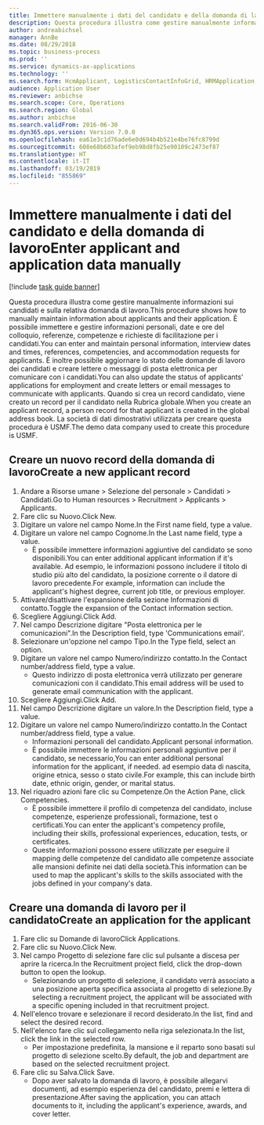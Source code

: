```yaml
---
title: Immettere manualmente i dati del candidato e della domanda di lavoro
description: Questa procedura illustra come gestire manualmente informazioni sui candidati e sulla relativa domanda di lavoro.
author: andreabichsel
manager: AnnBe
ms.date: 08/29/2018
ms.topic: business-process
ms.prod: ''
ms.service: dynamics-ax-applications
ms.technology: ''
ms.search.form: HcmApplicant, LogisticsContactInfoGrid, HRMApplication,  DirPartyTable
audience: Application User
ms.reviewer: anbichse
ms.search.scope: Core, Operations
ms.search.region: Global
ms.author: anbichse
ms.search.validFrom: 2016-06-30
ms.dyn365.ops.version: Version 7.0.0
ms.openlocfilehash: ea61e3c1d76ade6e0d694b4b521e4be76fc8799d
ms.sourcegitcommit: 608e68b603afef9eb98d8fb25e90109c2473ef87
ms.translationtype: HT
ms.contentlocale: it-IT
ms.lasthandoff: 03/19/2019
ms.locfileid: "855869"
---
```

# <a name="enter-applicant-and-application-data-manually"></a><span data-ttu-id="3dfdb-103">Immettere manualmente i dati del candidato e della domanda di lavoro</span><span class="sxs-lookup"><span data-stu-id="3dfdb-103">Enter applicant and application data manually</span></span>

[!include [task guide banner](../../includes/task-guide-banner.md)]

<span data-ttu-id="3dfdb-104">Questa procedura illustra come gestire manualmente informazioni sui candidati e sulla relativa domanda di lavoro.</span><span class="sxs-lookup"><span data-stu-id="3dfdb-104">This procedure shows how to manually maintain information about applicants and their application.</span></span>   <span data-ttu-id="3dfdb-105">È possibile immettere e gestire informazioni personali, date e ore del colloquio, referenze, competenze e richieste di facilitazione per i candidati.</span><span class="sxs-lookup"><span data-stu-id="3dfdb-105">You can enter and maintain personal information, interview dates and times, references, competencies, and accommodation requests for applicants.</span></span> <span data-ttu-id="3dfdb-106">È inoltre possibile aggiornare lo stato delle domande di lavoro dei candidati e creare lettere o messaggi di posta elettronica per comunicare con i candidati.</span><span class="sxs-lookup"><span data-stu-id="3dfdb-106">You can also update the status of applicants’ applications for employment and create letters or email messages to communicate with applicants.</span></span> <span data-ttu-id="3dfdb-107">Quando si crea un record candidato, viene creato un record per il candidato nella Rubrica globale.</span><span class="sxs-lookup"><span data-stu-id="3dfdb-107">When you create an applicant record, a person record for that applicant is created in the global address book.</span></span>       <span data-ttu-id="3dfdb-108">La società di dati dimostrativi utilizzata per creare questa procedura è USMF.</span><span class="sxs-lookup"><span data-stu-id="3dfdb-108">The demo data company used to create this procedure is USMF.</span></span>


## <a name="create-a-new-applicant-record"></a><span data-ttu-id="3dfdb-109">Creare un nuovo record della domanda di lavoro</span><span class="sxs-lookup"><span data-stu-id="3dfdb-109">Create a new applicant record</span></span>
1. <span data-ttu-id="3dfdb-110">Andare a Risorse umane > Selezione del personale > Candidati > Candidati.</span><span class="sxs-lookup"><span data-stu-id="3dfdb-110">Go to Human resources > Recruitment > Applicants > Applicants.</span></span>
2. <span data-ttu-id="3dfdb-111">Fare clic su Nuovo.</span><span class="sxs-lookup"><span data-stu-id="3dfdb-111">Click New.</span></span>
3. <span data-ttu-id="3dfdb-112">Digitare un valore nel campo Nome.</span><span class="sxs-lookup"><span data-stu-id="3dfdb-112">In the First name field, type a value.</span></span>
4. <span data-ttu-id="3dfdb-113">Digitare un valore nel campo Cognome.</span><span class="sxs-lookup"><span data-stu-id="3dfdb-113">In the Last name field, type a value.</span></span>
    * <span data-ttu-id="3dfdb-114">È possibile immettere informazioni aggiuntive del candidato se sono disponibili.</span><span class="sxs-lookup"><span data-stu-id="3dfdb-114">You can enter additional applicant information if it's available.</span></span> <span data-ttu-id="3dfdb-115">Ad esempio, le informazioni possono includere il titolo di studio più alto del candidato, la posizione corrente o il datore di lavoro precedente.</span><span class="sxs-lookup"><span data-stu-id="3dfdb-115">For example, information can include the applicant's highest degree, current job title, or previous employer.</span></span>  
5. <span data-ttu-id="3dfdb-116">Attivare/disattivare l'espansione della sezione Informazioni di contatto.</span><span class="sxs-lookup"><span data-stu-id="3dfdb-116">Toggle the expansion of the Contact information section.</span></span>
6. <span data-ttu-id="3dfdb-117">Scegliere Aggiungi.</span><span class="sxs-lookup"><span data-stu-id="3dfdb-117">Click Add.</span></span>
7. <span data-ttu-id="3dfdb-118">Nel campo Descrizione digitare "Posta elettronica per le comunicazioni".</span><span class="sxs-lookup"><span data-stu-id="3dfdb-118">In the Description field, type 'Communications email'.</span></span>
8. <span data-ttu-id="3dfdb-119">Selezionare un'opzione nel campo Tipo.</span><span class="sxs-lookup"><span data-stu-id="3dfdb-119">In the Type field, select an option.</span></span>
9. <span data-ttu-id="3dfdb-120">Digitare un valore nel campo Numero/indirizzo contatto.</span><span class="sxs-lookup"><span data-stu-id="3dfdb-120">In the Contact number/address field, type a value.</span></span>
    * <span data-ttu-id="3dfdb-121">Questo indirizzo di posta elettronica verrà utilizzato per generare comunicazioni con il candidato.</span><span class="sxs-lookup"><span data-stu-id="3dfdb-121">This email address will be used to generate email communication with the applicant.</span></span>  
10. <span data-ttu-id="3dfdb-122">Scegliere Aggiungi.</span><span class="sxs-lookup"><span data-stu-id="3dfdb-122">Click Add.</span></span>
11. <span data-ttu-id="3dfdb-123">Nel campo Descrizione digitare un valore.</span><span class="sxs-lookup"><span data-stu-id="3dfdb-123">In the Description field, type a value.</span></span>
12. <span data-ttu-id="3dfdb-124">Digitare un valore nel campo Numero/indirizzo contatto.</span><span class="sxs-lookup"><span data-stu-id="3dfdb-124">In the Contact number/address field, type a value.</span></span>
    * <span data-ttu-id="3dfdb-125">Informazioni personali del candidato.</span><span class="sxs-lookup"><span data-stu-id="3dfdb-125">Applicant personal information.</span></span>  
    * <span data-ttu-id="3dfdb-126">È possibile immettere le informazioni personali aggiuntive per il candidato, se necessario,</span><span class="sxs-lookup"><span data-stu-id="3dfdb-126">You can enter additional personal information for the applicant, if needed.</span></span> <span data-ttu-id="3dfdb-127">ad esempio data di nascita, origine etnica, sesso o stato civile.</span><span class="sxs-lookup"><span data-stu-id="3dfdb-127">For example, this can include birth date, ethnic origin, gender, or marital status.</span></span>  
13. <span data-ttu-id="3dfdb-128">Nel riquadro azioni fare clic su Competenze.</span><span class="sxs-lookup"><span data-stu-id="3dfdb-128">On the Action Pane, click Competencies.</span></span>
    * <span data-ttu-id="3dfdb-129">È possibile immettere il profilo di competenza del candidato, incluse competenze, esperienze professionali, formazione, test o certificati.</span><span class="sxs-lookup"><span data-stu-id="3dfdb-129">You can enter the applicant's competency profile, including their skills, professional experiences, education, tests, or certificates.</span></span>  
    * <span data-ttu-id="3dfdb-130">Queste informazioni possono essere utilizzate per eseguire il mapping delle competenze del candidato alle competenze associate alle mansioni definite nei dati della società.</span><span class="sxs-lookup"><span data-stu-id="3dfdb-130">This information can be used to map the applicant's skills to the skills associated with the jobs defined in your company's data.</span></span>   

## <a name="create-an-application-for-the-applicant"></a><span data-ttu-id="3dfdb-131">Creare una domanda di lavoro per il candidato</span><span class="sxs-lookup"><span data-stu-id="3dfdb-131">Create an application for the applicant</span></span>
1. <span data-ttu-id="3dfdb-132">Fare clic su Domande di lavoro</span><span class="sxs-lookup"><span data-stu-id="3dfdb-132">Click Applications.</span></span>
2. <span data-ttu-id="3dfdb-133">Fare clic su Nuovo.</span><span class="sxs-lookup"><span data-stu-id="3dfdb-133">Click New.</span></span>
3. <span data-ttu-id="3dfdb-134">Nel campo Progetto di selezione fare clic sul pulsante a discesa per aprire la ricerca.</span><span class="sxs-lookup"><span data-stu-id="3dfdb-134">In the Recruitment project field, click the drop-down button to open the lookup.</span></span>
    * <span data-ttu-id="3dfdb-135">Selezionando un progetto di selezione, il candidato verrà associato a una posizione aperta specifica associata al progetto di selezione.</span><span class="sxs-lookup"><span data-stu-id="3dfdb-135">By selecting a recruitment project, the applicant will be associated with a specific opening included in that recruitment project.</span></span>  
4. <span data-ttu-id="3dfdb-136">Nell'elenco trovare e selezionare il record desiderato.</span><span class="sxs-lookup"><span data-stu-id="3dfdb-136">In the list, find and select the desired record.</span></span>
5. <span data-ttu-id="3dfdb-137">Nell'elenco fare clic sul collegamento nella riga selezionata.</span><span class="sxs-lookup"><span data-stu-id="3dfdb-137">In the list, click the link in the selected row.</span></span>
    * <span data-ttu-id="3dfdb-138">Per impostazione predefinita, la mansione e il reparto sono basati sul progetto di selezione scelto.</span><span class="sxs-lookup"><span data-stu-id="3dfdb-138">By default, the job and department are based on the selected recruitment project.</span></span>  
6. <span data-ttu-id="3dfdb-139">Fare clic su Salva.</span><span class="sxs-lookup"><span data-stu-id="3dfdb-139">Click Save.</span></span>
    * <span data-ttu-id="3dfdb-140">Dopo aver salvato la domanda di lavoro, è possibile allegarvi documenti, ad esempio esperienza del candidato, premi e lettera di presentazione.</span><span class="sxs-lookup"><span data-stu-id="3dfdb-140">After saving the application, you can attach documents to it, including the applicant's experience, awards, and cover letter.</span></span>  

